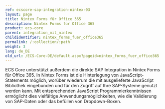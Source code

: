 ```yaml
---
ref: ecscore-sap-integration-nintex-03
layout: page
title: Nintex Forms für Office 365
description: Nintex Forms für Office 365
product: ecs-core
parent: integration_mit_nintex
childidentifier: nintex_forms_fuer_office365
permalink: /:collection/:path
weight: 3
lang: de_DE
old_url: /ECS-Core-DE/default.aspx?pageid=nintex_forms_fuer_office365
---
```


ECS Core unterstützt außerdem die direkte SAP Integration in Nintex Forms für Office 365. In Nintex Forms ist die Hinterlegung von JavaScript-Statements möglich, worüber wiederum die mit ausgelieferte JavaScript Bibliothek eingebunden und für den Zugriff auf Ihre SAP-Systeme genutzt werden kann. Mit entsprechenden JavaScript Programmierkenntnissen ermöglicht dies vielfältige Anwendungsmöglichkeiten, wie die Validierung von SAP-Daten oder das befüllen von Dropdown-Boxen.